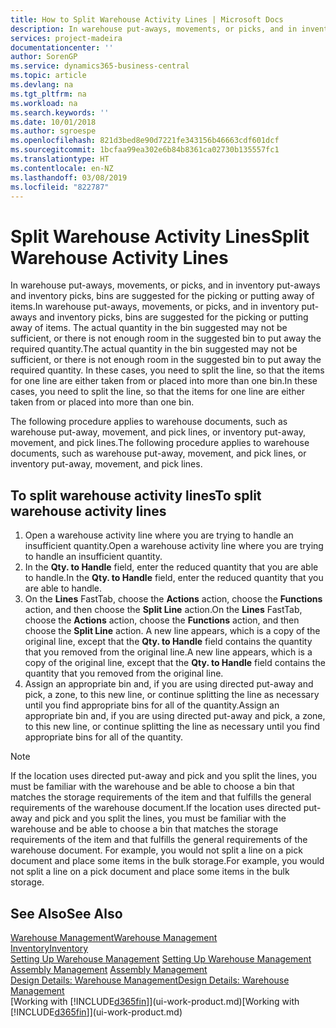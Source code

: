 ```yaml
---
title: How to Split Warehouse Activity Lines | Microsoft Docs
description: In warehouse put-aways, movements, or picks, and in inventory put-aways and inventory picks, bins are suggested for the picking or putting away of items. The actual quantity in the bin suggested may not be sufficient, or there is not enough room in the suggested bin to put away the required quantity. In these cases, you need to split the line, so that the items for one line are either taken from or placed into more than one bin.
services: project-madeira
documentationcenter: ''
author: SorenGP
ms.service: dynamics365-business-central
ms.topic: article
ms.devlang: na
ms.tgt_pltfrm: na
ms.workload: na
ms.search.keywords: ''
ms.date: 10/01/2018
ms.author: sgroespe
ms.openlocfilehash: 821d3bed8e90d7221fe343156b46663cdf601dcf
ms.sourcegitcommit: 1bcfaa99ea302e6b84b8361ca02730b135557fc1
ms.translationtype: HT
ms.contentlocale: en-NZ
ms.lasthandoff: 03/08/2019
ms.locfileid: "822787"
---
```

# <a name="split-warehouse-activity-lines"></a><span data-ttu-id="ea51a-105">Split Warehouse Activity Lines</span><span class="sxs-lookup"><span data-stu-id="ea51a-105">Split Warehouse Activity Lines</span></span>
<span data-ttu-id="ea51a-106">In warehouse put-aways, movements, or picks, and in inventory put-aways and inventory picks, bins are suggested for the picking or putting away of items.</span><span class="sxs-lookup"><span data-stu-id="ea51a-106">In warehouse put-aways, movements, or picks, and in inventory put-aways and inventory picks, bins are suggested for the picking or putting away of items.</span></span> <span data-ttu-id="ea51a-107">The actual quantity in the bin suggested may not be sufficient, or there is not enough room in the suggested bin to put away the required quantity.</span><span class="sxs-lookup"><span data-stu-id="ea51a-107">The actual quantity in the bin suggested may not be sufficient, or there is not enough room in the suggested bin to put away the required quantity.</span></span> <span data-ttu-id="ea51a-108">In these cases, you need to split the line, so that the items for one line are either taken from or placed into more than one bin.</span><span class="sxs-lookup"><span data-stu-id="ea51a-108">In these cases, you need to split the line, so that the items for one line are either taken from or placed into more than one bin.</span></span>  

<span data-ttu-id="ea51a-109">The following procedure applies to warehouse documents, such as warehouse put-away, movement, and pick lines, or inventory put-away, movement, and pick lines.</span><span class="sxs-lookup"><span data-stu-id="ea51a-109">The following procedure applies to warehouse documents, such as warehouse put-away, movement, and pick lines, or inventory put-away, movement, and pick lines.</span></span>  

## <a name="to-split-warehouse-activity-lines"></a><span data-ttu-id="ea51a-110">To split warehouse activity lines</span><span class="sxs-lookup"><span data-stu-id="ea51a-110">To split warehouse activity lines</span></span>  
1.  <span data-ttu-id="ea51a-111">Open a warehouse activity line where you are trying to handle an insufficient quantity.</span><span class="sxs-lookup"><span data-stu-id="ea51a-111">Open a warehouse activity line where you are trying to handle an insufficient quantity.</span></span>  
2.  <span data-ttu-id="ea51a-112">In the **Qty. to Handle** field, enter the reduced quantity that you are able to handle.</span><span class="sxs-lookup"><span data-stu-id="ea51a-112">In the **Qty. to Handle** field, enter the reduced quantity that you are able to handle.</span></span>  
3.  <span data-ttu-id="ea51a-113">On the **Lines** FastTab, choose the **Actions** action, choose the **Functions** action, and then choose the **Split Line** action.</span><span class="sxs-lookup"><span data-stu-id="ea51a-113">On the **Lines** FastTab, choose the **Actions** action, choose the **Functions** action, and then choose the **Split Line** action.</span></span> <span data-ttu-id="ea51a-114">A new line appears, which is a copy of the original line, except that the **Qty. to Handle** field contains the quantity that you removed from the original line.</span><span class="sxs-lookup"><span data-stu-id="ea51a-114">A new line appears, which is a copy of the original line, except that the **Qty. to Handle** field contains the quantity that you removed from the original line.</span></span>  
4.  <span data-ttu-id="ea51a-115">Assign an appropriate bin and, if you are using directed put-away and pick, a zone, to this new line, or continue splitting the line as necessary until you find appropriate bins for all of the quantity.</span><span class="sxs-lookup"><span data-stu-id="ea51a-115">Assign an appropriate bin and, if you are using directed put-away and pick, a zone, to this new line, or continue splitting the line as necessary until you find appropriate bins for all of the quantity.</span></span>  

> [!NOTE]  
>  <span data-ttu-id="ea51a-116">If the location uses directed put-away and pick and you split the lines, you must be familiar with the warehouse and be able to choose a bin that matches the storage requirements of the item and that fulfills the general requirements of the warehouse document.</span><span class="sxs-lookup"><span data-stu-id="ea51a-116">If the location uses directed put-away and pick and you split the lines, you must be familiar with the warehouse and be able to choose a bin that matches the storage requirements of the item and that fulfills the general requirements of the warehouse document.</span></span> <span data-ttu-id="ea51a-117">For example, you would not split a line on a pick document and place some items in the bulk storage.</span><span class="sxs-lookup"><span data-stu-id="ea51a-117">For example, you would not split a line on a pick document and place some items in the bulk storage.</span></span>  

## <a name="see-also"></a><span data-ttu-id="ea51a-118">See Also</span><span class="sxs-lookup"><span data-stu-id="ea51a-118">See Also</span></span>  
[<span data-ttu-id="ea51a-119">Warehouse Management</span><span class="sxs-lookup"><span data-stu-id="ea51a-119">Warehouse Management</span></span>](warehouse-manage-warehouse.md)  
[<span data-ttu-id="ea51a-120">Inventory</span><span class="sxs-lookup"><span data-stu-id="ea51a-120">Inventory</span></span>](inventory-manage-inventory.md)  
<span data-ttu-id="ea51a-121">[Setting Up Warehouse Management](warehouse-setup-warehouse.md)   </span><span class="sxs-lookup"><span data-stu-id="ea51a-121">[Setting Up Warehouse Management](warehouse-setup-warehouse.md)   </span></span>  
<span data-ttu-id="ea51a-122">[Assembly Management](assembly-assemble-items.md)  </span><span class="sxs-lookup"><span data-stu-id="ea51a-122">[Assembly Management](assembly-assemble-items.md)  </span></span>  
[<span data-ttu-id="ea51a-123">Design Details: Warehouse Management</span><span class="sxs-lookup"><span data-stu-id="ea51a-123">Design Details: Warehouse Management</span></span>](design-details-warehouse-management.md)  
<span data-ttu-id="ea51a-124">[Working with [!INCLUDE[d365fin](includes/d365fin_md.md)]](ui-work-product.md)</span><span class="sxs-lookup"><span data-stu-id="ea51a-124">[Working with [!INCLUDE[d365fin](includes/d365fin_md.md)]](ui-work-product.md)</span></span>
